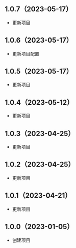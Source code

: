 ## 1.0.7（2023-05-17）
- 更新项目
## 1.0.6（2023-05-17）
- 更新项目配置
## 1.0.5（2023-05-17）
- 更新项目
## 1.0.4（2023-05-12）
- 更新项目
## 1.0.3（2023-04-25）
- 更新项目
## 1.0.2（2023-04-25）
- 更新项目
## 1.0.1（2023-04-21）
- 更新项目
## 1.0.0（2023-01-05）
- 创建项目
